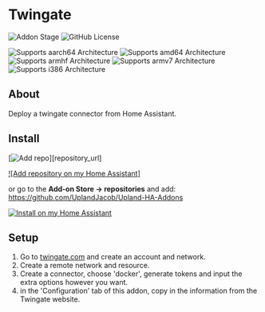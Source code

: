 # Twingate

![Addon Stage][stage-badge]
![GitHub License](https://img.shields.io/github/license/Uplandjacob/Upland-ha-addons)


![Supports aarch64 Architecture][aarch64-badge]
![Supports amd64 Architecture][amd64-badge]
![Supports armhf Architecture][armhf-badge]
![Supports armv7 Architecture][armv7-badge]
![Supports i386 Architecture][i386-badge]






## About
Deploy a twingate connector from Home Assistant.

## Install
[![Add repo][repo-badge]][repository_url]

[![Add repository on my Home Assistant]][repository-url]

or go to the **Add-on Store -> repositories** and add: https://github.com/UplandJacob/Upland-HA-Addons

[![Install on my Home Assistant][install-badge]][install-url]

## Setup
1. Go to [twingate.com](https://www.twingate.com) and create an account and network.
2. Create a remote network and resource.
3. Create a connector, choose 'docker', generate tokens and input the extra options however you want.
4. in the 'Configuration' tab of this addon, copy in the information from the Twingate website.




[aarch64-badge]: https://img.shields.io/badge/aarch64-yes-green.svg?style=flat
[amd64-badge]: https://img.shields.io/badge/amd64-yes-green.svg?style=flat
[armhf-badge]: https://img.shields.io/badge/armhf-no-red.svg?style=flat
[armv7-badge]: https://img.shields.io/badge/armv7-yes-green.svg
[i386-badge]: https://img.shields.io/badge/i386-yes-green.svg
[stage-badge]: https://img.shields.io/badge/Addon%20stage-not_ready-red.svg

[install-badge]: https://img.shields.io/badge/Install%20on%20my-Home%20Assistant-41BDF5?logo=home-assistant
[repository-badge]: https://img.shields.io/badge/Add%20repository%20to%20my-Home%20Assistant-41BDF5?logo=home-assistant
[repo-badge]: https://my.home-assistant.io/badges/supervisor_add_addon_repository.svg

[install-url]: https://my.home-assistant.io/redirect/supervisor_addon?addon=1f1b42b3_twingate
[repository-url]: https://my.home-assistant.io/redirect/supervisor_add_addon_repository/?repository_url=https://github.com/UplandJacob/Upland-HA-Addons